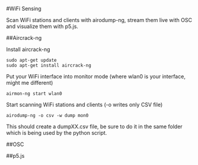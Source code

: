 #WiFi Sensing

Scan WiFi stations and clients with airodump-ng, stream them live with OSC and visualize them with p5.js.

##Aircrack-ng

Install aircrack-ng
~~~~
sudo apt-get update
sudo apt-get install aircrack-ng
~~~~

Put your WiFi interface into monitor mode (where wlan0 is your interface, might me different)
~~~~
airmon-ng start wlan0
~~~~

Start scanning WiFi stations and clients (-o writes only CSV file)
~~~~
airodump-ng -o csv -w dump mon0
~~~~
This should create a dumpXX.csv file, be sure to do it in the same folder which is being used by the python script.

##OSC

##p5.js